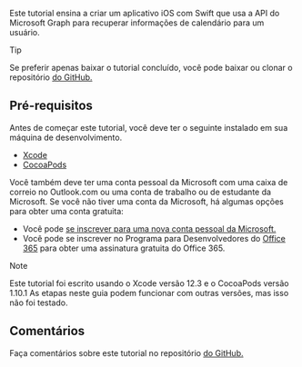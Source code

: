 <!-- markdownlint-disable MD002 MD041 -->

Este tutorial ensina a criar um aplicativo iOS com Swift que usa a API do Microsoft Graph para recuperar informações de calendário para um usuário.

> [!TIP]
> Se preferir apenas baixar o tutorial concluído, você pode baixar ou clonar o repositório [do GitHub.](https://github.com/microsoftgraph/msgraph-training-ios-swift)

## <a name="prerequisites"></a>Pré-requisitos

Antes de começar este tutorial, você deve ter o seguinte instalado em sua máquina de desenvolvimento.

- [Xcode](https://developer.apple.com/xcode/)
- [CocoaPods](https://cocoapods.org)

Você também deve ter uma conta pessoal da Microsoft com uma caixa de correio no Outlook.com ou uma conta de trabalho ou de estudante da Microsoft. Se você não tiver uma conta da Microsoft, há algumas opções para obter uma conta gratuita:

- Você pode [se inscrever para uma nova conta pessoal da Microsoft.](https://signup.live.com/signup?wa=wsignin1.0&rpsnv=12&ct=1454618383&rver=6.4.6456.0&wp=MBI_SSL_SHARED&wreply=https://mail.live.com/default.aspx&id=64855&cbcxt=mai&bk=1454618383&uiflavor=web&uaid=b213a65b4fdc484382b6622b3ecaa547&mkt=E-US&lc=1033&lic=1)
- Você pode se inscrever no Programa para Desenvolvedores do [Office 365](https://developer.microsoft.com/office/dev-program) para obter uma assinatura gratuita do Office 365.

> [!NOTE]
> Este tutorial foi escrito usando o Xcode versão 12.3 e o CocoaPods versão 1.10.1 As etapas neste guia podem funcionar com outras versões, mas isso não foi testado.

## <a name="feedback"></a>Comentários

Faça comentários sobre este tutorial no repositório [do GitHub.](https://github.com/microsoftgraph/msgraph-training-ios-swift)
